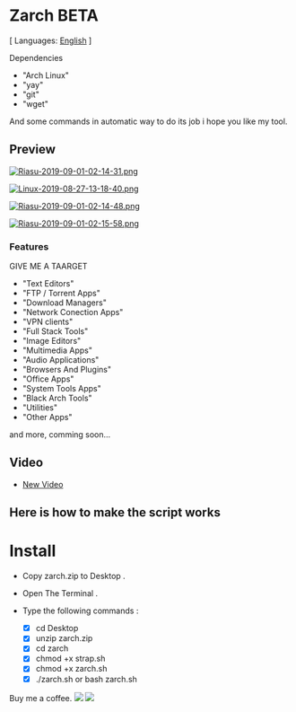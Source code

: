# Zarch BETA

[ Languages: [English](README.md) ]

Dependencies

* "Arch Linux"
* "yay"
* "git"
* "wget"

And some commands in automatic way to do its job i hope you like my tool.

## Preview
[![Riasu-2019-09-01-02-14-31.png](https://i.postimg.cc/Prq7bwjw/Riasu-2019-09-01-02-14-31.png)](https://postimg.cc/dDznwDDs)

[![Linux-2019-08-27-13-18-40.png](https://i.postimg.cc/g28H3znh/Linux-2019-08-27-13-18-40.png)](https://postimg.cc/jDqfbr6q)

[![Riasu-2019-09-01-02-14-48.png](https://i.postimg.cc/C5xc4WWg/Riasu-2019-09-01-02-14-48.png)](https://postimg.cc/ft17zgz2)

[![Riasu-2019-09-01-02-15-58.png](https://i.postimg.cc/cCkXkFS8/Riasu-2019-09-01-02-15-58.png)](https://postimg.cc/n974CYMH)

### Features

GIVE ME A TAARGET

* "Text Editors"
* "FTP / Torrent Apps"
* "Download Managers"
* "Network Conection Apps"
* "VPN clients"
* "Full Stack Tools"
* "Image Editors"
* "Multimedia Apps"
* "Audio Applications"
* "Browsers And Plugins"
* "Office Apps"
* "System Tools Apps"
* "Black Arch Tools"
* "Utilities"
* "Other Apps"

and more, comming soon...

## Video

* [New Video]()

## Here is how to make the script works

# Install

* Copy zarch.zip to Desktop .
* Open The Terminal .
* Type the following commands :

    - [X] cd Desktop
    - [X] unzip zarch.zip
    - [X] cd zarch
    - [X] chmod +x strap.sh
    - [X] chmod +x zarch.sh
    - [X] ./zarch.sh  or  bash zarch.sh

Buy me a coffee.
<a href="https://www.paypal.me/zatiel"><img src="https://img.shields.io/badge/don-paypal-blue"></a> <a href="https://www.patreon.com/zatiel"><img src="https://img.shields.io/badge/don-patreon-ff69b4"> 

